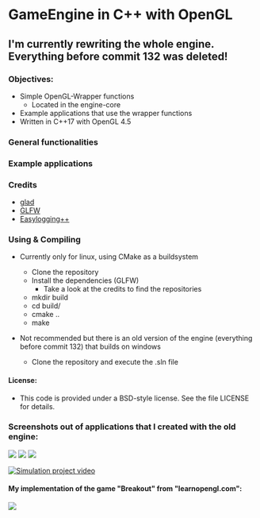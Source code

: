 # GameEngine in C++ with OpenGL

## I'm currently rewriting the whole engine. Everything before commit 132 was deleted!

### Objectives:
   - Simple OpenGL-Wrapper functions
      - Located in the engine-core
   - Example applications that use the wrapper functions
   - Written in C++17 with OpenGL 4.5

### General functionalities

### Example applications     

### Credits
   - [glad](https://github.com/Dav1dde/glad)
   - [GLFW](https://github.com/glfw/glfw)
   - [Easylogging++](https://github.com/amrayn/easyloggingpp)

### Using & Compiling
   - Currently only for linux, using CMake as a buildsystem
      - Clone the repository
      - Install the dependencies (GLFW) 
         - Take a look at the credits to find the repositories
      - mkdir build
      - cd build/
      - cmake ..
      - make
            
   - Not recommended but there is an old version of the engine (everything before commit 132) that builds on windows
      - Clone the repository and execute the .sln file
            
#### License:
   - This code is provided under a BSD-style license. See the file LICENSE for details.

### Screenshots out of applications that I created with the old engine:

<img src="https://user-images.githubusercontent.com/59279641/77147299-375d0f00-6a8d-11ea-9db8-0d94d04d178b.PNG"/>
<img src="https://user-images.githubusercontent.com/59279641/77147427-7ee39b00-6a8d-11ea-86cd-6ba2ad74efff.PNG"/>
<img src="https://user-images.githubusercontent.com/59279641/77147461-94f15b80-6a8d-11ea-82b8-0a67f637a7c7.PNG"/>  
 
[![Simulation project video](https://user-images.githubusercontent.com/59279641/106173433-34927680-6194-11eb-9cfc-caabc3781d1f.gif)](https://user-images.githubusercontent.com/59279641/106173014-c0f06980-6193-11eb-9ea6-1efb2e17c5a9.mp4)

#### My implementation of the game "Breakout" from "learnopengl.com":
<img src="https://user-images.githubusercontent.com/59279641/91633530-3d1a3180-e9e9-11ea-889c-74dba8e7e700.PNG"/>